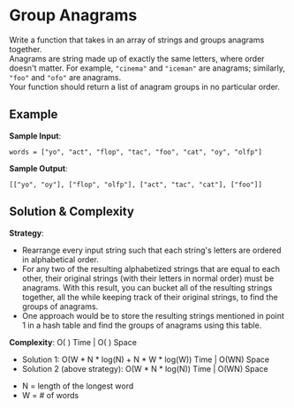 # Group Anagrams  
Write a function that takes in an array of strings and groups anagrams together.  
Anagrams are string made up of exactly the same letters, where order doesn't matter. For example, `"cinema"` and `"iceman"` are anagrams; similarly, `"foo"` and `"ofo"` are anagrams.  
Your function should return a list of anagram groups in no particular order.  

## Example  
__Sample Input__:  
```
words = ["yo", "act", "flop", "tac", "foo", "cat", "oy", "olfp"]
```

__Sample Output__:  
```
[["yo", "oy"], ["flop", "olfp"], ["act", "tac", "cat"], ["foo"]]
```

## Solution & Complexity  
__Strategy__:  
* Rearrange every input string such that each string's letters are ordered in alphabetical order.  
* For any two of the resulting alphabetized strings that are equal to each other, their original strings (with their letters in normal order) must be anagrams. With this result, you can bucket all of the resulting strings together, all the while keeping track of their original strings, to find the groups of anagrams.  
* One approach would be to store the resulting strings mentioned in point 1 in a hash table and find the groups of anagrams using this table.  

__Complexity__: O( ) Time | O( ) Space  
* Solution 1: O(W * N * log(N) + N * W * log(W)) Time | O(WN) Space  
* Solution 2 (above strategy): O(W * N * log(N)) Time | O(WN) Space  
- N = length of the longest word  
- W = # of words